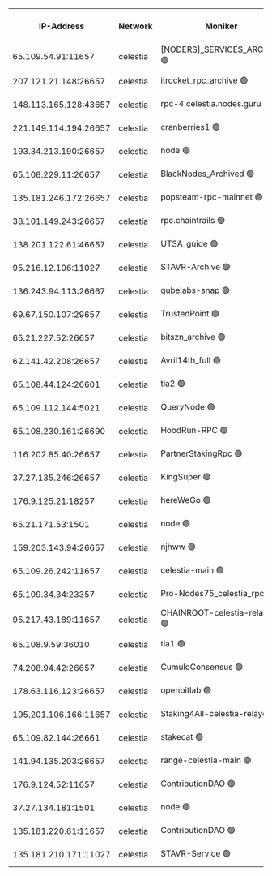 


<table><tr><th>IP-Address</th><th>Network</th><th>Moniker</th><th>Latest Block Height</th><th>Earliest Block Height</th><th>Catching Up</th><th>Tx Index</th><th>Voting Power</th><th>Scan Time</th></tr><tr><td>65.109.54.91:11657</td><td>celestia</td><td>[NODERS]_SERVICES_ARCHIVE 🟢</td><td>2453593</td><td>1</td><td>False</td><td>on</td><td>0</td><td>2024-09-29T17:21:57.668442712UTC</td></tr><tr><td>207.121.21.148:26657</td><td>celestia</td><td>itrocket_rpc_archive 🟢</td><td>2453594</td><td>1</td><td>False</td><td>on</td><td>0</td><td>2024-09-29T17:21:58.513102133UTC</td></tr><tr><td>148.113.165.128:43657</td><td>celestia</td><td>rpc-4.celestia.nodes.guru 🟢</td><td>2453599</td><td>1</td><td>False</td><td>on</td><td>0</td><td>2024-09-29T17:23:02.927608175UTC</td></tr><tr><td>221.149.114.194:26657</td><td>celestia</td><td>cranberries1 🟢</td><td>2453600</td><td>1</td><td>False</td><td>on</td><td>0</td><td>2024-09-29T17:23:16.851802360UTC</td></tr><tr><td>193.34.213.190:26657</td><td>celestia</td><td>node 🟢</td><td>2453601</td><td>1</td><td>False</td><td>on</td><td>0</td><td>2024-09-29T17:23:26.392774649UTC</td></tr><tr><td>65.108.229.11:26657</td><td>celestia</td><td>BlackNodes_Archived 🟢</td><td>2453605</td><td>1</td><td>False</td><td>off</td><td>0</td><td>2024-09-29T17:24:11.681297552UTC</td></tr><tr><td>135.181.246.172:26657</td><td>celestia</td><td>popsteam-rpc-mainnet 🟢</td><td>2453607</td><td>1</td><td>False</td><td>on</td><td>0</td><td>2024-09-29T17:24:37.327610549UTC</td></tr><tr><td>38.101.149.243:26657</td><td>celestia</td><td>rpc.chaintrails 🟢</td><td>2453608</td><td>1</td><td>False</td><td>on</td><td>0</td><td>2024-09-29T17:24:51.040748456UTC</td></tr><tr><td>138.201.122.61:46657</td><td>celestia</td><td>UTSA_guide 🟢</td><td>2453611</td><td>1</td><td>False</td><td>on</td><td>0</td><td>2024-09-29T17:25:28.205680758UTC</td></tr><tr><td>95.216.12.106:11027</td><td>celestia</td><td>STAVR-Archive 🟢</td><td>2453613</td><td>1</td><td>False</td><td>on</td><td>0</td><td>2024-09-29T17:25:38.923131027UTC</td></tr><tr><td>136.243.94.113:26667</td><td>celestia</td><td>qubelabs-snap 🟢</td><td>2453615</td><td>1</td><td>False</td><td>on</td><td>0</td><td>2024-09-29T17:26:04.852645059UTC</td></tr><tr><td>69.67.150.107:29657</td><td>celestia</td><td>TrustedPoint 🟢</td><td>2453616</td><td>1</td><td>False</td><td>on</td><td>0</td><td>2024-09-29T17:26:16.062632624UTC</td></tr><tr><td>65.21.227.52:26657</td><td>celestia</td><td>bitszn_archive 🟢</td><td>2453620</td><td>1</td><td>False</td><td>on</td><td>0</td><td>2024-09-29T17:27:00.377922035UTC</td></tr><tr><td>62.141.42.208:26657</td><td>celestia</td><td>Avril14th_full 🟢</td><td>2453626</td><td>1</td><td>False</td><td>on</td><td>0</td><td>2024-09-29T17:28:11.626145907UTC</td></tr><tr><td>65.108.44.124:26601</td><td>celestia</td><td>tia2 🟢</td><td>2371494</td><td>339581</td><td>False</td><td>on</td><td>0</td><td>2024-09-29T17:21:32.478208001UTC</td></tr><tr><td>65.109.112.144:5021</td><td>celestia</td><td>QueryNode 🟢</td><td>2371494</td><td>1406226</td><td>False</td><td>off</td><td>0</td><td>2024-09-29T17:25:43.474139488UTC</td></tr><tr><td>65.108.230.161:26690</td><td>celestia</td><td>HoodRun-RPC 🟢</td><td>2371494</td><td>1537165</td><td>False</td><td>off</td><td>0</td><td>2024-09-29T17:27:43.371962556UTC</td></tr><tr><td>116.202.85.40:26657</td><td>celestia</td><td>PartnerStakingRpc 🟢</td><td>2371494</td><td>1588231</td><td>False</td><td>on</td><td>0</td><td>2024-09-29T17:21:35.135666297UTC</td></tr><tr><td>37.27.135.246:26657</td><td>celestia</td><td>KingSuper 🟢</td><td>2371494</td><td>1814358</td><td>False</td><td>off</td><td>0</td><td>2024-09-29T17:22:27.164320682UTC</td></tr><tr><td>176.9.125.21:18257</td><td>celestia</td><td>hereWeGo 🟢</td><td>2371494</td><td>2143001</td><td>False</td><td>on</td><td>0</td><td>2024-09-29T17:27:56.788325819UTC</td></tr><tr><td>65.21.171.53:1501</td><td>celestia</td><td>node 🟢</td><td>2453590</td><td>2327478</td><td>False</td><td>on</td><td>0</td><td>2024-09-29T17:21:17.248527135UTC</td></tr><tr><td>159.203.143.94:26657</td><td>celestia</td><td>njhww 🟢</td><td>2453602</td><td>2332640</td><td>False</td><td>off</td><td>0</td><td>2024-09-29T17:23:29.175593677UTC</td></tr><tr><td>65.109.26.242:11657</td><td>celestia</td><td>celestia-main 🟢</td><td>2453614</td><td>2362846</td><td>False</td><td>on</td><td>0</td><td>2024-09-29T17:25:48.022819013UTC</td></tr><tr><td>65.109.34.34:23357</td><td>celestia</td><td>Pro-Nodes75_celestia_rpc 🟢</td><td>2453607</td><td>2370181</td><td>False</td><td>on</td><td>0</td><td>2024-09-29T17:24:36.953539437UTC</td></tr><tr><td>95.217.43.189:11657</td><td>celestia</td><td>CHAINROOT-celestia-relayer 🟢</td><td>2453591</td><td>2372045</td><td>False</td><td>on</td><td>0</td><td>2024-09-29T17:21:25.961941804UTC</td></tr><tr><td>65.108.9.59:36010</td><td>celestia</td><td>tia1 🟢</td><td>2453594</td><td>2372045</td><td>False</td><td>on</td><td>0</td><td>2024-09-29T17:22:05.157010913UTC</td></tr><tr><td>74.208.94.42:26657</td><td>celestia</td><td>CumuloConsensus 🟢</td><td>2453601</td><td>2384001</td><td>False</td><td>on</td><td>0</td><td>2024-09-29T17:23:23.866204372UTC</td></tr><tr><td>178.63.116.123:26657</td><td>celestia</td><td>openbitlab 🟢</td><td>2453593</td><td>2398962</td><td>False</td><td>on</td><td>0</td><td>2024-09-29T17:21:50.909887233UTC</td></tr><tr><td>195.201.106.166:11657</td><td>celestia</td><td>Staking4All-celestia-relayer 🟢</td><td>2453627</td><td>2399575</td><td>False</td><td>off</td><td>0</td><td>2024-09-29T17:28:24.651640449UTC</td></tr><tr><td>65.109.82.144:26661</td><td>celestia</td><td>stakecat 🟢</td><td>2453610</td><td>2406001</td><td>False</td><td>on</td><td>0</td><td>2024-09-29T17:25:08.455466194UTC</td></tr><tr><td>141.94.135.203:26657</td><td>celestia</td><td>range-celestia-main 🟢</td><td>2453592</td><td>2415501</td><td>False</td><td>on</td><td>0</td><td>2024-09-29T17:21:38.060134675UTC</td></tr><tr><td>176.9.124.52:11657</td><td>celestia</td><td>ContributionDAO 🟢</td><td>2453620</td><td>2419178</td><td>False</td><td>on</td><td>0</td><td>2024-09-29T17:26:59.951701070UTC</td></tr><tr><td>37.27.134.181:1501</td><td>celestia</td><td>node 🟢</td><td>2453602</td><td>2446392</td><td>False</td><td>off</td><td>0</td><td>2024-09-29T17:23:40.071032517UTC</td></tr><tr><td>135.181.220.61:11657</td><td>celestia</td><td>ContributionDAO 🟢</td><td>2453605</td><td>2448570</td><td>False</td><td>off</td><td>0</td><td>2024-09-29T17:24:11.329707528UTC</td></tr><tr><td>135.181.210.171:11027</td><td>celestia</td><td>STAVR-Service 🟢</td><td>2453591</td><td>2451001</td><td>False</td><td>on</td><td>0</td><td>2024-09-29T17:21:35.604998227UTC</td></tr></table>